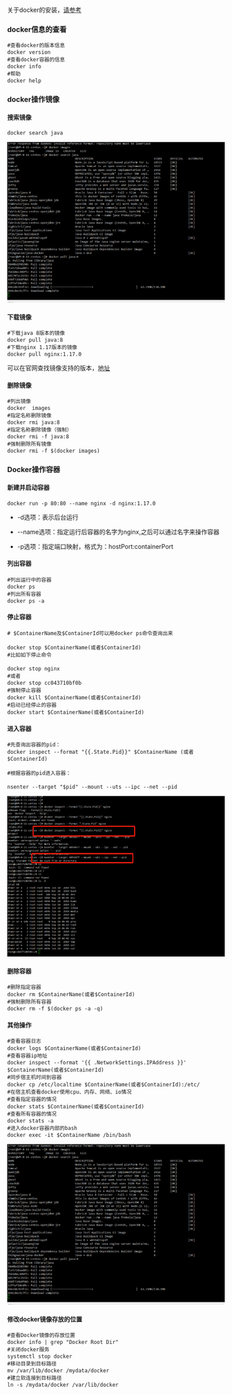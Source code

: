 ### 

关于docker的安装，[请参考](docker入门.md)

### docker信息的查看

```shell
#查看docker的版本信息
docker version
#查看docker容器的信息
docker info
#帮助
docker help
```

### docker操作镜像

#### 搜索镜像

```shell
docker search java
```

![](.\pic\ea5631d807e0b996a072b778479d33c.png)

#### 下载镜像

```shell
#下载java 8版本的镜像
docker pull java:8
#下载nginx 1.17版本的镜像
docker pull nginx:1.17.0
```

可以在官网查找镜像支持的版本，[地址](https://hub.docker.com/)

#### 删除镜像

```shell
#列出镜像
docker  images
#指定名称删除镜像
docker rmi java:8
#指定名称删除镜像（强制）
docker rmi -f java:8
#强制删除所有镜像
docker rmi -f $(docker images)
```

### Docker操作容器

#### 新建并启动容器

```shell
docker run -p 80:80 --name nginx -d nginx:1.17.0
```

- -d选项：表示后台运行

- --name选项：指定运行后容器的名字为nginx,之后可以通过名字来操作容器

- -p选项：指定端口映射，格式为：hostPort:containerPort 

#### 列出容器

```shell
#列出运行中的容器
docker ps
#列出所有容器
docker ps -a
```

#### 停止容器

```shell
# $ContainerName及$ContainerId可以用docker ps命令查询出来

docker stop $ContainerName(或者$ContainerId)
#比如如下停止命令

docker stop nginx
#或者
docker stop cc043710bf0b
#强制停止容器
docker kill $ContainerName(或者$ContainerId)
#启动已经停止的容器
docker start $ContainerName(或者$ContainerId)
```

#### 进入容器

```shell
#先查询出容器的pid：
docker inspect --format "{{.State.Pid}}" $ContainerName (或者$ContainerId)

#根据容器的pid进入容器：

nsenter --target "$pid" --mount --uts --ipc --net --pid
```

![9ce78c7fce757d6b93e6db2ea3f0681](.\pic\9ce78c7fce757d6b93e6db2ea3f0681.png)

#### 删除容器

```shell
#删除指定容器
docker rm $ContainerName(或者$ContainerId)
#强制删除所有容器
docker rm -f $(docker ps -a -q)
```

#### 其他操作

```shell
#查看容器日志
docker logs $ContainerName(或者$ContainerId)
#查看容器ip地址
docker inspect --format '{{ .NetworkSettings.IPAddress }}' $ContainerName(或者$ContainerId)
#同步宿主机时间到容器
docker cp /etc/localtime $ContainerName(或者$ContainerId):/etc/
#在宿主机查看docker使用cpu、内存、网络、io情况
#查看指定容器的情况
docker stats $ContainerName(或者$ContainerId)
#查看所有容器的情况
docker stats -a
#进入docker容器内部的bash
docker exec -it $ContainerName /bin/bash
```

![ea5631d807e0b996a072b778479d33c](.\pic\ea5631d807e0b996a072b778479d33c.png)



#### 修改docker镜像存放的位置

```shell
#查看Docker镜像的存放位置
docker info | grep "Docker Root Dir"
#关闭docker服务
systemctl stop docker
#移动目录到目标路径
mv /var/lib/docker /mydata/docker
#建立软连接到目标路径
ln -s /mydata/docker /var/lib/docker
```























































































































